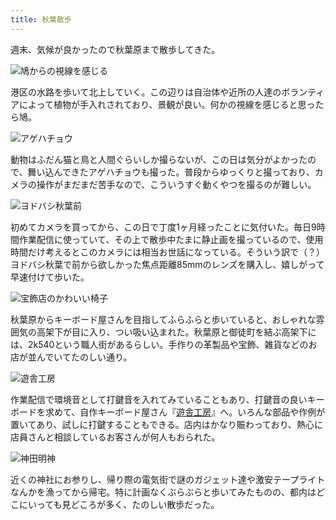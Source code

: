 ```yaml
---
title: 秋葉散歩
---
```

週末、気候が良かったので秋葉原まで散歩してきた。

![](https://lh6.googleusercontent.com/BtDp84AXNTafF_YPFe3XQPcEfQuQ_2T03LBmqEKjoMaJk4TPdBZFJ6bS2MW_7EkU4PjLNYIujj5HTz4wxAw20-OEX7igbHOzL4YxGgK4b-XOk_yBpmVcpg0-uO5cwOSNrk1kw0t3zivu-Z_Sy1faYI8e8OlEOIX0o_WY2JwP9P5aXFHSZ7etpYeWxjrLMw "鳩からの視線を感じる")

港区の水路を歩いて北上していく。この辺りは自治体や近所の人達のボランティアによって植物が手入れされており、景観が良い。何かの視線を感じると思ったら鳩。

![](https://lh5.googleusercontent.com/AJGfC9xzan99g3bMOotKnLqyfeQzJWu-uZ07s9zq-i1BOq-smoqies9De8n5CurW4XQNGUMMIZxn0F-h84XPZsG7Or8bhI4y8fCv9ASfKXPfjDaV-JHdUuAr53TsvUcMsllPWpAtO4auRHvnH2Bp6bpSPqhcXjmEyHjVRX8OEFNWkVAe45aWoa1c_yim7g "アゲハチョウ")

動物はふだん猫と鳥と人間ぐらいしか撮らないが、この日は気分がよかったので、舞い込んできたアゲハチョウも撮った。普段からゆっくりと撮っており、カメラの操作がまだまだ苦手なので、こういうすぐ動くやつを撮るのが難しい。

![](https://lh3.googleusercontent.com/yIlWj_c51Br7xcDcnKxLzijJj-zNkrDCg8K9Qwby2c8FdU6eLbNMJsW6D-1t-PpM77R_tBPocEer-RcFkyWDEG8_JWI0OM-CQpxfcsUCFk1bjcKoA9_cGkQgGRLRGvCscfaEIMpr_y5gZAmJtINaiyO-AVpF5G4qDdJPzDKEdHLAbhJJ8ek2vxgpMuxZIw "ヨドバシ秋葉前")

初めてカメラを買ってから、この日で丁度1ヶ月経ったことに気付いた。毎日9時間作業配信に使っていて、その上で散歩中たまに静止画を撮っているので、使用時間だけ考えるとこのカメラには相当お世話になっている。そういう訳で（？）ヨドバシ秋葉で前から欲しかった焦点距離85mmのレンズを購入し、嬉しがって早速付けて歩いた。

![](https://lh3.googleusercontent.com/E-ZDyQ-HQvDRzHGiHes6WZl1yU9wEWUMP_ynDID7w4iVUfcSIZLW9Zub3KtFQSq0Yc-a83IkDgY41Y1tJQm6jdL5ycvPiz42KpBi1-xDGDVf-NLxOCquo6jeOi1KbtT7IkQCy7qCYv9uwdBlTNCGHQ3uqUPkCtMbDu5WLJ4Khydc0oPINKEx468sJrKV9A "宝飾店のかわいい椅子")

秋葉原からキーボード屋さんを目指してふらふらと歩いていると、おしゃれな雰囲気の高架下が目に入り、つい吸い込まれた。秋葉原と御徒町を結ぶ高架下には、2k540という職人街があるらしい。手作りの革製品や宝飾、雑貨などのお店が並んでいてたのしい通り。

![](https://lh3.googleusercontent.com/O1HXVOXFDS61GIYYEaWcQ-MZQvKZ7zlNlwDiVqOEM1GKyRSdApgE8ejgjsVpUk7gPyR_guEYkizqdJs2SPI2yEWz-qiptpCOj9Sw-iIBl3Oi37bBFMxzLusH5NMb9Kp47QsVlf05agngnu_YULXWncJ__nMts837R0-VY_AIko0B5m-ja1PxlN6tffN3tA "遊舎工房")

作業配信で環境音として打鍵音を入れてみていることもあり、打鍵音の良いキーボードを求めて、自作キーボード屋さん『[遊舎工房](https://yushakobo.jp/)』へ。いろんな部品や作例が置いてあり、試しに打鍵することもできる。店内はかなり賑わっており、熱心に店員さんと相談しているお客さんが何人もおられた。

![](https://lh5.googleusercontent.com/DT_kLP1YaO64BYtkLHIaBJN1__N2kxog59pB_qiwA06x5JQ7BNP0Uao0ixxt4oIlJEQSCfFAeZkO3IrhkHW9K2ics5DWtFQ7VPXRI_Ml6vSLybvzHg9OFOcUt43jt5iX4Zl1Do4Yi-M-yQAE4jRD7khg_jok68gJW9IIpar9DBv-Eux-s2jSL6n9Kr2sbg "神田明神")

近くの神社にお参りし、帰り際の電気街で謎のガジェット達や激安テープライトなんかを漁ってから帰宅。特に計画なくぶらぶらと歩いてみたものの、都内はどこにいっても見どころが多く、たのしい散歩だった。
